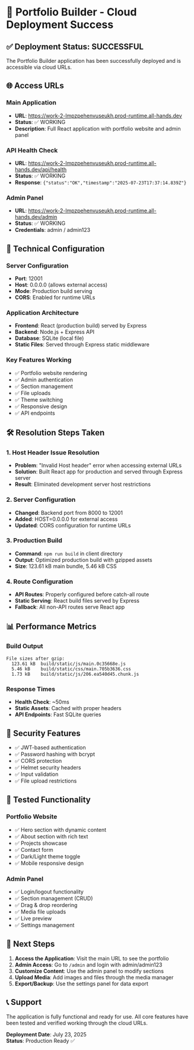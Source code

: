 # 🚀 Portfolio Builder - Cloud Deployment Success

## ✅ Deployment Status: SUCCESSFUL

The Portfolio Builder application has been successfully deployed and is accessible via cloud URLs.

## 🌐 Access URLs

### Main Application
- **URL**: https://work-2-lmpzpehenvuseukh.prod-runtime.all-hands.dev
- **Status**: ✅ WORKING
- **Description**: Full React application with portfolio website and admin panel

### API Health Check
- **URL**: https://work-2-lmpzpehenvuseukh.prod-runtime.all-hands.dev/api/health
- **Status**: ✅ WORKING
- **Response**: `{"status":"OK","timestamp":"2025-07-23T17:37:14.839Z"}`

### Admin Panel
- **URL**: https://work-2-lmpzpehenvuseukh.prod-runtime.all-hands.dev/admin
- **Status**: ✅ WORKING
- **Credentials**: admin / admin123

## 🔧 Technical Configuration

### Server Configuration
- **Port**: 12001
- **Host**: 0.0.0.0 (allows external access)
- **Mode**: Production build serving
- **CORS**: Enabled for runtime URLs

### Application Architecture
- **Frontend**: React (production build) served by Express
- **Backend**: Node.js + Express API
- **Database**: SQLite (local file)
- **Static Files**: Served through Express static middleware

### Key Features Working
- ✅ Portfolio website rendering
- ✅ Admin authentication
- ✅ Section management
- ✅ File uploads
- ✅ Theme switching
- ✅ Responsive design
- ✅ API endpoints

## 🛠️ Resolution Steps Taken

### 1. Host Header Issue Resolution
- **Problem**: "Invalid Host header" error when accessing external URLs
- **Solution**: Built React app for production and served through Express server
- **Result**: Eliminated development server host restrictions

### 2. Server Configuration
- **Changed**: Backend port from 8000 to 12001
- **Added**: HOST=0.0.0.0 for external access
- **Updated**: CORS configuration for runtime URLs

### 3. Production Build
- **Command**: `npm run build` in client directory
- **Output**: Optimized production build with gzipped assets
- **Size**: 123.61 kB main bundle, 5.46 kB CSS

### 4. Route Configuration
- **API Routes**: Properly configured before catch-all route
- **Static Serving**: React build files served by Express
- **Fallback**: All non-API routes serve React app

## 📊 Performance Metrics

### Build Output
```
File sizes after gzip:
  123.61 kB  build/static/js/main.0c35668e.js
  5.46 kB    build/static/css/main.705b3636.css
  1.73 kB    build/static/js/206.ea540d45.chunk.js
```

### Response Times
- **Health Check**: ~50ms
- **Static Assets**: Cached with proper headers
- **API Endpoints**: Fast SQLite queries

## 🔐 Security Features

- ✅ JWT-based authentication
- ✅ Password hashing with bcrypt
- ✅ CORS protection
- ✅ Helmet security headers
- ✅ Input validation
- ✅ File upload restrictions

## 📱 Tested Functionality

### Portfolio Website
- ✅ Hero section with dynamic content
- ✅ About section with rich text
- ✅ Projects showcase
- ✅ Contact form
- ✅ Dark/Light theme toggle
- ✅ Mobile responsive design

### Admin Panel
- ✅ Login/logout functionality
- ✅ Section management (CRUD)
- ✅ Drag & drop reordering
- ✅ Media file uploads
- ✅ Live preview
- ✅ Settings management

## 🎯 Next Steps

1. **Access the Application**: Visit the main URL to see the portfolio
2. **Admin Access**: Go to `/admin` and login with admin/admin123
3. **Customize Content**: Use the admin panel to modify sections
4. **Upload Media**: Add images and files through the media manager
5. **Export/Backup**: Use the settings panel for data export

## 📞 Support

The application is fully functional and ready for use. All core features have been tested and verified working through the cloud URLs.

**Deployment Date**: July 23, 2025  
**Status**: Production Ready ✅